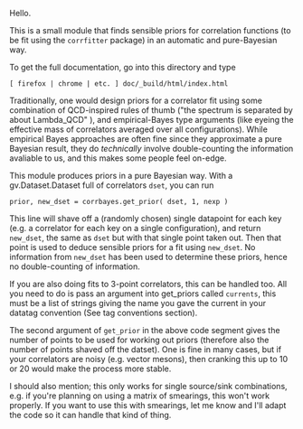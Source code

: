 
Hello.

This is a small module that finds sensible priors for correlation functions (to be fit using the ``corrfitter`` package)
in an automatic and pure-Bayesian way.

To get the full documentation, go into this directory and type

``[ firefox | chrome | etc. ] doc/_build/html/index.html``

Traditionally, one would design priors for a correlator fit using some combination of QCD-inspired rules of thumb
("the spectrum is separated by about Lambda_QCD" ), and empirical-Bayes type arguments
(like eyeing the effective mass of correlators averaged over all configurations). While empirical Bayes approaches are often
fine since they approximate a pure Bayesian result, they do *technically* involve double-counting the information avaliable to us,
and this makes some people feel on-edge.

This module produces priors in a pure Bayesian way. With a gv.Dataset.Dataset full of correlators ``dset``, you can run

``prior, new_dset = corrbayes.get_prior( dset, 1, nexp )``

This line will shave off a (randomly chosen) single datapoint for each key (e.g. a correlator for each key on a single configuration),
and return ``new_dset``, the same as ``dset`` but with that single point taken out. Then that point is used to deduce sensible priors
for a fit using ``new_dset``. No information from ``new_dset`` has been used to determine these priors, hence no double-counting of
information.

If you are also doing fits to 3-point correlators, this can be handled too. All you need to do is pass an argument into get_priors called
``currents``, this must be a list of strings giving the name you gave the current in your datatag convention (See tag conventions section).

The second argument of ``get_prior`` in the above code segment gives the number of points to be used for working out priors (therefore also the number of points shaved off the datset). One is fine in many cases, but if your correlators are noisy (e.g. vector mesons), then cranking this up to 10 or 20 would make the process more stable.

I should also mention; this only works for single source/sink combinations, e.g. if you're planning on using a matrix of smearings,
this won't work properly. If you want to use this with smearings, let me know and I'll adapt the code so it can handle that kind of thing.
